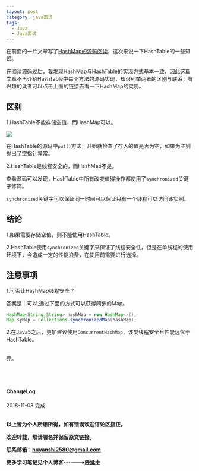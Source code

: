 ```yaml
---
layout: post
category: java面试
tags:
  - Java
  - Java面试
---
```


在前面的一片文章写了<a href="{{ site.baseurl }}/源码阅读/2018/10/16/HashMap源码阅读/">HashMap的源码阅读</a>，这次来说一下HashTable的一些知识。

在阅读源码过后，我发现HashMap与HashTable的实现方式基本一致，因此这篇文章不再介绍HashTable中每个方法的源码实现，知识列举两者的区别与联系，有兴趣的读者可以点击上面的链接去看一下HashMap的实现。

## 区别

1.HashTable不能存储空值，而HashMap可以。

![](http://img.couplecoders.tech/markdown-img-paste-20181103235721436.png)

在HashTable的源码中`put()`方法，开始就检查了存入的值是否为空，如果为空则抛出了空指针异常。

2.HashTable是线程安全的，而HashMap不是。

查看源码可以发现，HashTable中所有改变值得操作都使用了`synchronized`关键字修饰。

`synchronized`关键字可以保证同一时间可以保证只有一个线程可以访问该实例。

## 结论

1.如果需要存储空值，则不能使用HashTable。

2.HashTable使用`synchronized`关键字来保证了线程安全性，但是在单线程的使用环境下，会造成一定的性能浪费，在使用前需要进行选择。

## 注意事项

1.可否让HashMap线程安全？

答案是：可以,通过下面的方式可以获得同步的Map。

```java
HashMap<String,String> hashMap = new HashMap<>();
Map syMap = Collections.synchronizedMap(hashMap);
```

2.在Java5之后，更加建议使用`ConcurrentHashMap`，该类线程安全且性能远优于HashTable。




<br>
完。

<br>
<br>
<br>
<br>
<h4>ChangeLog</h4>
2018-11-03 完成
<br>
<br>

**以上皆为个人所思所得，如有错误欢迎评论区指正。**

**欢迎转载，烦请署名并保留原文链接。**

**联系邮箱：huyanshi2580@gmail.com**

**更多学习笔记见个人博客------><a href="{{ site.baseurl }}/">呼延十</a>**
